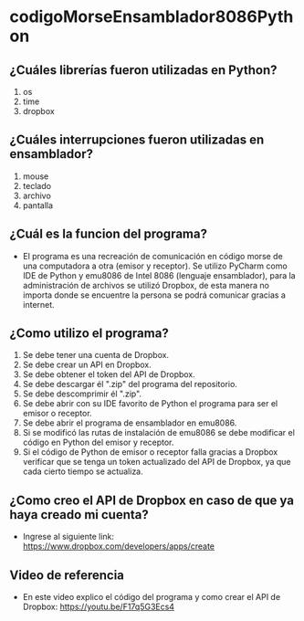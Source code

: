 # codigoMorseEnsamblador8086Python

## ¿Cuáles librerías fueron utilizadas en Python?

  1. os
  2. time
  3. dropbox

## ¿Cuáles interrupciones fueron utilizadas en ensamblador?

  1. mouse
  2. teclado
  3. archivo
  4. pantalla

## ¿Cuál es la funcion del programa?
- El programa es una recreación de comunicación en código morse de una computadora a otra (emisor y receptor). Se utilizo PyCharm como IDE de Python y emu8086 de Intel 8086 (lenguaje ensamblador), para la administración de archivos se utilizó Dropbox, de esta manera no importa donde se encuentre la persona se podrá comunicar gracias a internet.

## ¿Como utilizo el programa?
1. Se debe tener una cuenta de Dropbox.
2. Se debe crear un API en Dropbox.
3. Se debe obtener el token del API de Dropbox.
4. Se debe descargar él ".zip" del programa del repositorio.
5. Se debe descomprimir él ".zip".
6. Se debe abrir con su IDE favorito de Python el programa para ser el emisor o receptor.
7. Se debe abrir el programa de ensamblador en emu8086.
8. Si se modificó las rutas de instalación de emu8086 se debe modificar el código en Python del emisor y receptor.
9. Si el código de Python de emisor o receptor falla gracias a Dropbox verificar que se tenga un token actualizado del API de Dropbox, ya que cada cierto tiempo se actualiza.

## ¿Como creo el API de Dropbox en caso de que ya haya creado mi cuenta?
- Ingrese al siguiente link: https://www.dropbox.com/developers/apps/create

## Video de referencia
- En este video explico el código del programa y como crear el API de Dropbox:
https://youtu.be/F17q5G3Ecs4

